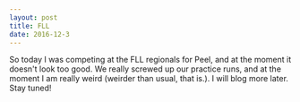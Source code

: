 ```yaml
---
layout: post
title: FLL
date: 2016-12-3
---
```


So today I was competing at the FLL regionals for Peel, and at the moment it doesn't look too good. We really screwed up our practice runs, and at the moment I am really weird (weirder than usual, that is.). I will blog more later. Stay tuned!
